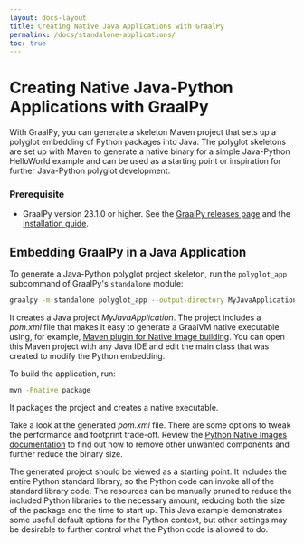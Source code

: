 ```yaml
---
layout: docs-layout
title: Creating Native Java Applications with GraalPy
permalink: /docs/standalone-applications/
toc: true
---
```


# Creating Native Java-Python Applications with GraalPy

With GraalPy, you can generate a skeleton Maven project that sets up a polyglot embedding of Python packages into Java.
The polyglot skeletons are set up with Maven to generate a native binary for a simple Java-Python HelloWorld example and can be used as a starting point or inspiration for further Java-Python polyglot development.

### Prerequisite

- GraalPy version 23.1.0 or higher. See the [GraalPy releases page](https://github.com/oracle/graalpython/releases) and the [installation guide](../graalpy/guides/Installing_GraalPy.md). 

## Embedding GraalPy in a Java Application

To generate a Java-Python polyglot project skeleton, run the `polyglot_app` subcommand of GraalPy's `standalone` module:
```bash
graalpy -m standalone polyglot_app --output-directory MyJavaApplication
```

It creates a Java project _MyJavaApplication_. 
The project includes a _pom.xml_ file that makes it easy to generate a GraalVM native executable using, for example, [Maven plugin for Native Image building](https://graalvm.github.io/native-build-tools/latest/maven-plugin.html).
You can open this Maven project with any Java IDE and edit the main class that was created to modify the Python embedding.

To build the application, run: 
```bash
mvn -Pnative package
```
It packages the project and creates a native executable.

Take a look at the generated _pom.xml_ file.
There are some options to tweak the performance and footprint trade-off.
Review the [Python Native Images documentation](Native_Images.md) to find out how to remove other unwanted components and further reduce the binary size.

The generated project should be viewed as a starting point.
It includes the entire Python standard library, so the Python code can invoke all of the standard library code.
The resources can be manually pruned to reduce the included Python libraries to the necessary amount, reducing both the size of the package and the time to start up.
This Java example demonstrates some useful default options for the Python context, but other settings may be desirable to further control what the Python code is allowed to do.